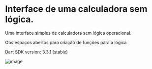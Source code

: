 # Interface de uma calculadora sem lógica.

Uma interface simples de calculadora sem lógica operacional.

Obs:espaços abertos para criação de funções para a lógica

Dart SDK version: 3.3.1 (stable)

![image](https://github.com/TitanffalzZ/interface_calculadora/assets/161647228/0d725342-5873-4a15-b8dc-4a3d47598501)

